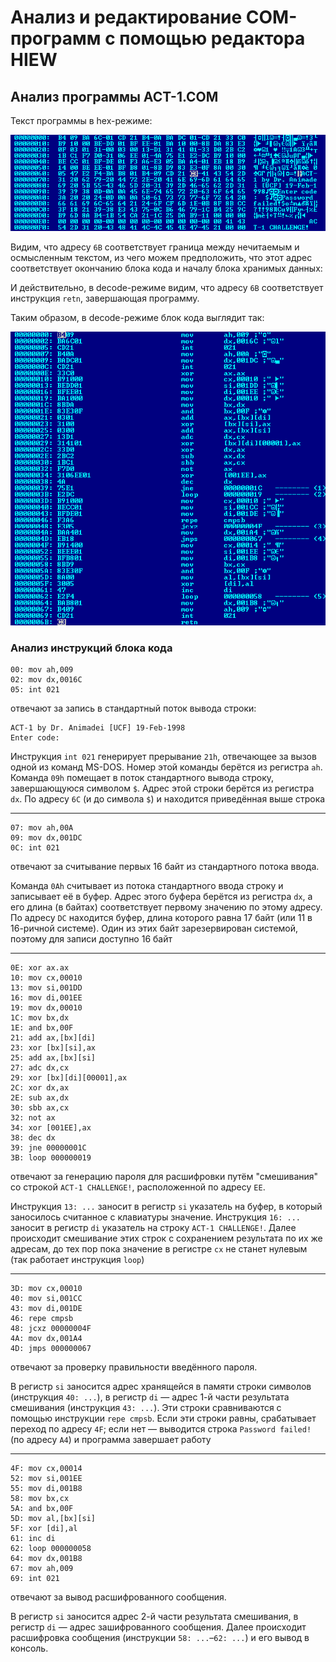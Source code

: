 # Анализ и редактирование COM-программ с помощью редактора HIEW

## Анализ программы ACT-1.COM

Текст программы в hex-режиме:

<img src="screenshots/ACT-1_in_hex_mode.png" width="512"/>

Видим, что адресу `6B` соответствует граница между нечитаемым и осмысленным текстом, из чего можем предположить, что этот адрес соответствует окончанию блока кода и началу блока хранимых данных:

И действительно, в decode-режиме видим, что адресу `6B` соответствует инструкция `retn`, завершающая программу.

Таким образом, в decode-режиме блок кода выглядит так:

<img src="screenshots/ACT-1_code_in_decode_mode.png" width="512"/>

### Анализ инструкций блока кода

```assembly
00: mov ah,009
02: mov dx,0016C
05: int 021
```

отвечают за запись в стандартный поток вывода строки:

```commandline
ACT-1 by Dr. Animadei [UCF] 19-Feb-1998
Enter code: 
```

Инструкция `int 021` генерирует прерывание `21h`, отвечающее за вызов одной из команд MS-DOS.
Номер этой команды берётся из регистра `ah`.
Команда `09h` помещает в поток стандартного вывода строку, завершающуюся символом `$`.
Адрес этой строки берётся из регистра `dx`.
По адресу `6C` (и до символа `$`) и находится приведённая выше строка

---

```assembly
07: mov ah,00A
09: mov dx,001DC
0C: int 021
```

отвечают за считывание первых 16 байт из стандартного потока ввода.

Команда `0Ah` считывает из потока стандартного ввода строку и записывает её в буфер.
Адрес этого буфера берётся из регистра `dx`, а его длина (в байтах) соответствует первому значению по этому адресу.
По адресу `DC` находится буфер, длина которого равна 17 байт (или 11 в 16-ричной системе).
Один из этих байт зарезервирован системой, поэтому для записи доступно 16 байт

---

```assembly
0E: xor ax.ax
10: mov cx,00010
13: mov si,001DD
16: mov di,001EE
19: mov dx,00010
1C: mov bx,dx
1E: and bx,00F
21: add ax,[bx][di]
23: xor [bx][si],ax
25: add ax,[bx][si]
27: adc dx,cx
29: xor [bx][di][00001],ax
2C: xor dx,ax
2E: sub ax,dx
30: sbb ax,cx
32: not ax
34: xor [001EE],ax
38: dec dx
39: jne 00000001C
3B: loop 000000019
```

отвечают за генерацию пароля для расшифровки путём "смешивания" со строкой `ACT-1 CHALLENGE!`, расположенной по адресу `EE`.

Инструкция `13: ...` заносит в регистр `si` указатель на буфер, в который заносилось считанное с клавиатуры значение.
Инструкция `16: ...` заносит в регистр `di` указатель на строку `ACT-1 CHALLENGE!`.
Далее происходит смешивание этих строк с сохранением результата по их же адресам, до тех пор пока значение в регистре `cx` не станет нулевым (так работает инструкция `loop`)

---

```assembly
3D: mov cx,00010
40: mov si,001CC
43: mov di,001DE
46: repe cmpsb
48: jcxz 00000004F
4A: mov dx,001A4
4D: jmps 000000067
```

отвечают за проверку правильности введённого пароля.

В регистр `si` заносится адрес хранящейся в памяти строки символов (инструкция `40: ...`), в регистр `di` — адрес 1-й части результата смешивания (инструкция `43: ...`).
Эти строки сравниваются с помощью инструкции `repe cmpsb`.
Если эти строки равны, срабатывает переход по адресу `4F`; если нет — выводится строка `Password failed!` (по адресу `A4`) и программа завершает работу

---

```assembly
4F: mov cx,00014
52: mov si,001EE
55: mov di,001B8
58: mov bx,cx
5A: and bx,00F
5D: mov al,[bx][si]
5F: xor [di],al
61: inc di
62: loop 000000058
64: mov dx,001B8
67: mov ah,009
69: int 021
```

отвечают за вывод расшифрованного сообщения.

В регистр `si` заносится адрес 2-й части результата смешивания, в регистр `di` — адрес зашифрованного сообщения.
Далее происходит расшифровка сообщения (инструкции `58: ...`–`62: ...`) и его вывод в консоль.
